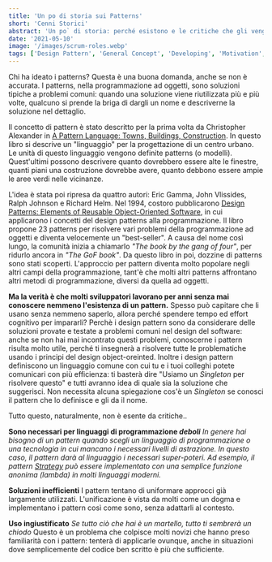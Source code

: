 ```yaml
---
title: 'Un po di storia sui Patterns'
short: 'Cenni Storici'
abstract: 'Un po` di storia: perché esistono e le critiche che gli vengono mosse'
date: '2021-05-10'
image: '/images/scrum-roles.webp'
tags: ['Design Pattern', 'General Concept', 'Developing', 'Motivation', 'Structure', 'Software Design']
---
```


Chi ha ideato i patterns? Questa è una buona domanda, anche se non è accurata. I patterns, nella programmazione ad oggetti, sono soluzioni tipiche a problemi comuni: quando una soluzione viene riutilizzata più e più volte, qualcuno si prende la briga di dargli un nome e descriverne la soluzione nel dettaglio.

Il concetto di pattern è stato descritto per la prima volta da Christopher Alexander in [A Pattern Language: Towns, Buildings, Construction](https://www.amazon.it/Pattern-Language-Towns-Buildings-Construction/dp/0195019199). In questo libro si descrive un "linguaggio" per la progettazione di un centro urbano. Le unità di questo linguaggio vengono definite patterns (o modelli). Quest'ultimi possono descrivere quanto dovrebbero essere alte le finestre, quanti piani una costruzione dovrebbe avere, quanto debbono essere ampie le aree verdi nelle vicinanze.

L'idea è stata poi ripresa da quattro autori: Eric Gamma, John Vlissides, Ralph Johnson e Richard Helm. Nel 1994, costoro pubblicarono [Design Patterns: Elements of Reusable Object-Oriented Software](https://www.amazon.it/Design-Patterns-Elements-Reusable-Object-Oriented/dp/0201633612), in cui applicarono i concetti del design patterns alla programmazione. Il libro propone 23 patterns per risolvere vari problemi della programmazione ad oggetti e diventa velocemente un "best-seller". A causa del nome così lungo, la comunità inizia a chiamarlo *"The book by the gang of four"*, per ridurlo ancora in *"The GoF book"*.
Da questo libro in poi, dozzine di patterns sono stati scoperti. L'approccio per pattern diventa molto popolare negli altri campi della programmazione, tant'è che molti altri patterns affrontano altri metodi di programmazione, diversi da quella ad oggetti.

**Ma la verità è che molti sviluppatori lavorano per anni senza mai conoscere nemmeno l'esistenza di un pattern.**
Spesso può capitare che li usano senza nemmeno saperlo, allora perché spendere tempo ed effort cognitivo per impararli?
Perchè i design pattern sono da considerare delle soluzioni provate e testate a problemi comuni nel design del software: anche se non hai mai incontrato questi problemi, conoscerne i pattern risulta molto utile, perché ti insegnerà a risolvere tutte le problematiche usando i principi del design object-oreinted.
Inoltre i design pattern definiscono un linguaggio comune con cui tu e i tuoi colleghi potete comunicari con più efficienza: ti basterà dire "Usiamo un *Singleton* per risolvere questo" e tutti avranno idea di quale sia la soluzione che suggerisci. Non necessita alcuna spiegazione cos'è un *Singleton* se conosci il pattern che lo definisce e gli da il nome.

Tutto questo, naturalmente, non è esente da critiche..

**Sono necessari per linguaggi di programmazione *deboli***
*In genere hai bisogno di un pattern quando scegli un linguaggio di programmazione o una tecnologia in cui mancano i necessari livelli di astrazione. In questo caso, il pattern darà al linguaggio i necessari super-poteri.
Ad esempio, il pattern [Strategy](https://mario.raval.li/posts/design-pattern-strategy) può essere implementato con una semplice funzione anonima (lambda) in molti linguaggi moderni.*

**Soluzioni inefficienti**
I pattern tentano di uniformare approcci già largamente utilizzati. L'unificazione è vista da molti come un dogma e implementano i pattern così come sono, senza adattarli al contesto.

**Uso ingiustificato**
*Se tutto ciò che hai è un martello, tutto ti sembrerà un chiodo*
Questo è un problema che colpisce molti novizi che hanno preso familiarità con i pattern: tenterà di applicarle ovunque, anche in situazioni dove semplicemente del codice ben scritto è più che sufficiente.